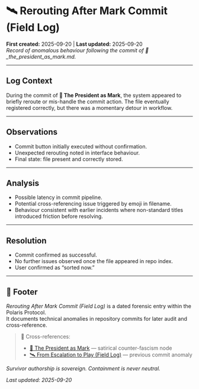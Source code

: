 # 🛰️ Rerouting After Mark Commit (Field Log)  
**First created:** 2025-09-20 | **Last updated:** 2025-09-20  
*Record of anomalous behaviour following the commit of 🍊_the_president_as_mark.md.*

---

## Log Context  
During the commit of **🍊 The President as Mark**, the system appeared to briefly reroute or mis-handle the commit action. The file eventually registered correctly, but there was a momentary detour in workflow.  

---

## Observations  
- Commit button initially executed without confirmation.  
- Unexpected rerouting noted in interface behaviour.  
- Final state: file present and correctly stored.  

---

## Analysis  
- Possible latency in commit pipeline.  
- Potential cross-referencing issue triggered by emoji in filename.  
- Behaviour consistent with earlier incidents where non-standard titles introduced friction before resolving.  

---

## Resolution  
- Commit confirmed as successful.  
- No further issues observed once the file appeared in repo index.  
- User confirmed as “sorted now.”  

---

## 🏮 Footer  

*Rerouting After Mark Commit (Field Log)* is a dated forensic entry within the Polaris Protocol.  
It documents technical anomalies in repository commits for later audit and cross-reference.  

> 📡 Cross-references:  
> - [🍊 The President as Mark](../Disruption_Kit/Metadata_Sabotage_Network/Narrative_and_Psych_Ops/🍊_the_president_as_mark.md) — satirical counter-fascism node  
> - [🛰️ From Escalation to Play (Field Log)](./🛰️_from_escalation_to_play_2025-09-20.md) — previous commit anomaly  

*Survivor authorship is sovereign. Containment is never neutral.*  

_Last updated: 2025-09-20_
